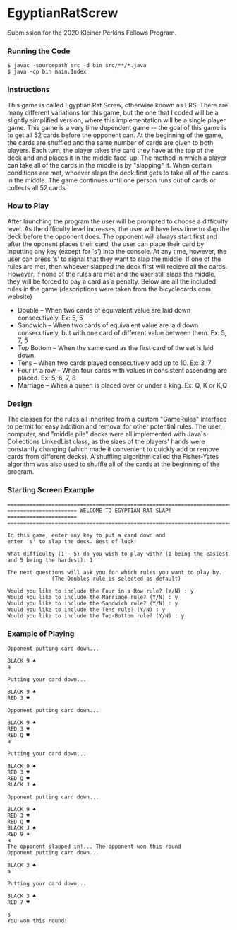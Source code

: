 # EgyptianRatScrew
Submission for the 2020 Kleiner Perkins Fellows Program.
### Running the Code
```
$ javac -sourcepath src -d bin src/**/*.java
$ java -cp bin main.Index
```
### Instructions
This game is called Egyptian Rat Screw, otherwise known as ERS. There are many different variations for this game, but the one that I coded will be a slightly simplified version, where this implementation will be a single player game. 
This game is a very time dependent game -- the goal of this game is to get all 52 cards before the opponent can. At the beginning of the game, the cards are shuffled and the same number of cards are given to both players. Each turn, the player takes the card they have at the top of the deck and and places it in the middle face-up. 
The method in which a player can take all of the cards in the middle is by "slapping" it. When certain conditions are met, whoever slaps the deck first gets to take all of the cards in the middle. The game continues until one person runs out of cards or collects all 52 cards. 

### How to Play
After launching the program the user will be prompted to choose a difficulty level. As the difficulty level increases, the user will have less time to slap the deck before the opponent does. The opponent will always start first and after the oponent places their card, the user can place their card by inputting any key (except for 's') into the console. At any time, however, the user can press 's' to signal that they want to slap the middle. If one of the rules are met, then whoever slapped the deck first will recieve all the cards. However, if none of the rules are met and the user still slaps the middle, they will be forced to pay a card as a penalty. Below are all the included rules in the game (descriptions were taken from the bicyclecards.com website)

* Double – When two cards of equivalent value are laid down consecutively. Ex: 5, 5
* Sandwich – When two cards of equivalent value are laid down consecutively, but with one card of different value between them. Ex: 5, 7, 5
* Top Bottom – When the same card as the first card of the set is laid down.
* Tens – When two cards played consecutively add up to 10. Ex: 3, 7
* Four in a row – When four cards with values in consistent ascending are placed. Ex: 5, 6, 7, 8 
* Marriage – When a queen is placed over or under a king. Ex: Q, K or K,Q

### Design
The classes for the rules all inherited from a custom "GameRules" interface to permit for easy addition and removal for other potential rules. The user, computer, and "middle pile" decks were all implemented with Java's Collections LinkedList class, as the sizes of the players' hands were constantly changing (which made it convenient to quickly add or remove cards from different decks). 
A shuffling algorithm called the Fisher-Yates algorithm was also used to shuffle all of the cards at the beginning of the program. 

### Starting Screen Example
```
===========================================================================
====================== WELCOME TO EGYPTIAN RAT SLAP! ======================
===========================================================================

In this game, enter any key to put a card down and
enter 's' to slap the deck. Best of luck!

What difficulty (1 - 5) do you wish to play with? (1 being the easiest and 5 being the hardest): 1

The next questions will ask you for which rules you want to play by. 
              (The Doubles rule is selected as default)             

Would you like to include the Four in a Row rule? (Y/N) : y
Would you like to include the Marriage rule? (Y/N) : y
Would you like to include the Sandwich rule? (Y/N) : y
Would you like to include the Tens rule? (Y/N) : y
Would you like to include the Top-Bottom rule? (Y/N) : y
```

### Example of Playing
```
Opponent putting card down...

BLACK 9 ♠
a

Putting your card down...

BLACK 9 ♠
RED 3 ♥

Opponent putting card down...

BLACK 9 ♠
RED 3 ♥
RED Q ♥
a

Putting your card down...

BLACK 9 ♠
RED 3 ♥
RED Q ♥
BLACK J ♠

Opponent putting card down...

BLACK 9 ♠
RED 3 ♥
RED Q ♥
BLACK J ♠
RED 9 ♦
a
The opponent slapped in!... The opponent won this round
Opponent putting card down...

BLACK 3 ♣
a

Putting your card down...

BLACK 3 ♣
RED 7 ♥

s
You won this round!
```




